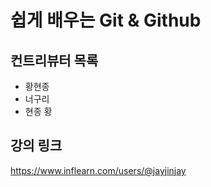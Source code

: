 # 쉽게 배우는 Git & Github

## 컨트리뷰터 목록

-   황현종
-   너구리
-   현종 황

## 강의 링크

https://www.inflearn.com/users/@jayjinjay

